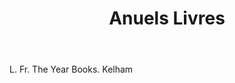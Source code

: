 ---
title: Anuels Livres
letter: A
permalink: "/definitions/anuels-livres.html"
body: L. Fr. The Year Books. Kelham
published_at: '2018-07-07'
source: Black's Law Dictionary
layout: post
---